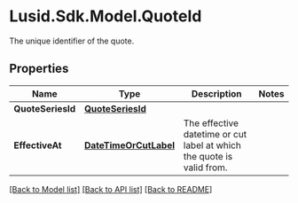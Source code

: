 # Lusid.Sdk.Model.QuoteId
The unique identifier of the quote.
## Properties

Name | Type | Description | Notes
------------ | ------------- | ------------- | -------------
**QuoteSeriesId** | [**QuoteSeriesId**](QuoteSeriesId.md) |  | 
**EffectiveAt** | [**DateTimeOrCutLabel**](DateTimeOrCutLabel.md) | The effective datetime or cut label at which the quote is valid from. | 

[[Back to Model list]](../README.md#documentation-for-models) [[Back to API list]](../README.md#documentation-for-api-endpoints) [[Back to README]](../README.md)

